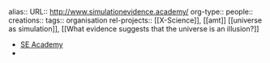 alias::
URL:: http://www.simulationevidence.academy/
org-type::
people::
creations::
tags:: organisation
rel-projects:: [[X-Science]], [[amt]]
 [[universe as simulation]], [[What evidence suggests that the universe is an illusion?]]


- [SE Academy](http://www.simulationevidence.academy/)
-
